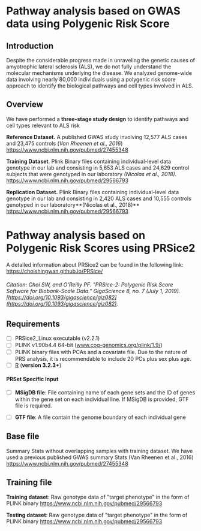 # Pathway analysis based on GWAS data using Polygenic Risk Score



## Introduction
Despite the considerable progress made in unraveling the genetic causes of amyotrophic lateral sclerosis (ALS), we do not fully understand the molecular mechanisms underlying the disease. We analyzed genome-wide data involving nearly 80,000 individuals using a polygenic risk score approach to identify the biological pathways and cell types involved in ALS.
## Overview
We have performed a **three-stage study design** to identify pathways and cell types relevant to ALS risk

**Reference Dataset.** A published GWAS study involving 12,577 ALS cases and 23,475 controls (*Van Rheenen et al., 2016*)
https://www.ncbi.nlm.nih.gov/pubmed/27455348


**Training Dataset**. 	Plink Binary files containing individual-level data  genotype in our lab and  consisting in 5,653 ALS cases and 24,629 control subjects that were genotyped in our laboratory *(Nicolas et al., 2018)*.
https://www.ncbi.nlm.nih.gov/pubmed/29566793

**Replication Dataset.** Plink Binary files containing individual-level data  genotype in our lab and  consisting in  2,420 ALS cases and 10,555 controls genotyped in our laboratory**(Nicolas et al., 2018)**
https://www.ncbi.nlm.nih.gov/pubmed/29566793


# Pathway analysis based on Polygenic Risk Scores using PRSice2

A detailed information about PRSice2 can be found in the following link:
https://choishingwan.github.io/PRSice/

###### Citation: Choi SW, and O’Reilly PF. "PRSice-2: Polygenic Risk Score Software for Biobank-Scale Data." GigaScience 8, no. 7 (July 1, 2019). [https://doi.org/10.1093/gigascience/giz082](https://doi.org/10.1093/gigascience/giz082).
## Requirements

 - [ ] PRSice2_Linux executable (v2.2.1)
 - [ ] PLINK v1.90b4.4 64-bit   (www.cog-genomics.org/plink/1.9/)
 - [ ] PLINK binary files with PCAs and a covariate file. Due to the nature of PRS analysis, it is recommendable to include 20 PCs plus sex plus age.
 - [ ] [R](https://www.r-project.org/) (**version 3.2.3+**)

#### PRSet Specific Input

- [ ] **MSigDB file**: File containing name of each gene sets and the ID of genes within the gene set on each individual line. If MSigDB is provided, GTF file is required.
- [ ] **GTF file**: A file contain the genome boundary of each individual gene


## Base file
Summary Stats without overlapping samples with training dataset. We have used a previous published GWAS summary Stats (Van Rheenen et al., 2016) https://www.ncbi.nlm.nih.gov/pubmed/27455348

## Training file
**Training dataset**: Raw genotype data of "target phenotype" in the form of PLINK binary
https://www.ncbi.nlm.nih.gov/pubmed/29566793

**Testing dataset**: Raw genotype data of "target phenotype" in the form of PLINK binary
https://www.ncbi.nlm.nih.gov/pubmed/29566793
